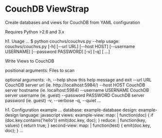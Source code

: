 CouchDB ViewStrap
=================

Create databases and views for CouchDB from YAML configuration

Requires Python >2.6 and 3.x

h1. Usage
...
$ python couchvs/couchvs.py --help
usage: couchvs/couchvs.py [-h] [--url URL] [--host HOST] [--username USERNAME]
                          [--password PASSWORD] [-v] [-q]
                          <file> [<file> ...]

Write Views to CouchDB

positional arguments:
  <file>               Files to scan

optional arguments:
  -h, --help           show this help message and exit
  --url URL            CouchDB server url (ie. http://localhost:5984/)
  --host HOST          CouchDB server hostname (ie. localhost:5984)
  --username USERNAME  CouchDB server username (ie. guest)
  --password PASSWORD  CouchDB server password (ie. guest)
  -v, --verbose
  -q, --quiet
...


h1. Configuration example
...
database: example-database
design: example-design
language: javascript
views:
    example-view:
        map: |
            function(doc) {
                if (doc.key.contains('hello'))
                    emit(doc.key, doc);
            }
        reduce: |
            function(key, values) {
                return true;
            }
    second-view:
        map: |
            function(test) {
                emit(doc.key, doc);
            }
...
